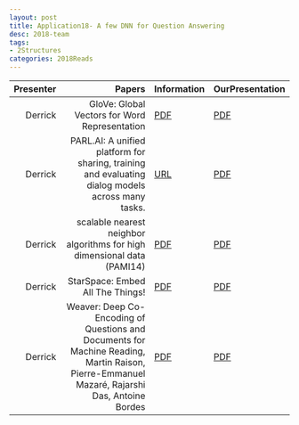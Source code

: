 ```yaml
---
layout: post
title: Application18- A few DNN for Question Answering
desc: 2018-team
tags:
- 2Structures
categories: 2018Reads
---
```


| Presenter | Papers | Information| OurPresentation |
| -----: | ----------: | :----- | :----- |
| Derrick |  GloVe: Global Vectors for Word Representation | [PDF](https://nlp.stanford.edu/pubs/glove.pdf) |  [PDF]({{site.baseurl}}/MoreTalksTeam/Un18/Blakely-GloVe.pdf) | 
| Derrick | PARL.AI: A unified platform for sharing, training and evaluating dialog models across many tasks.  | [URL](http://www.parl.ai/) |  [PDF]({{site.baseurl}}/MoreTalksTeam/Un18/Blakely-ParlAI.pdf) | 
| Derrick | scalable nearest neighbor algorithms for high dimensional data (PAMI14)  | [PDF](https://www.cs.ubc.ca/research/flann/uploads/FLANN/flann_pami2014.pdf) |  [PDF]({{site.baseurl}}/MoreTalksTeam/Un18/Blakely-ScalableKNN.pdf) | 
| Derrick |   StarSpace: Embed All The Things! | [PDF](https://arxiv.org/abs/1709.03856) |  [PDF]({{site.baseurl}}/MoreTalksTeam/Un18/Blakely-StarSpace.pdf) | 
|  Derrick | Weaver: Deep Co-Encoding of Questions and Documents for Machine Reading, Martin Raison, Pierre-Emmanuel Mazaré, Rajarshi Das, Antoine Bordes  | [PDF](https://arxiv.org/abs/1804.10490) |  [PDF]({{site.baseurl}}/MoreTalksTeam/Un18/Blakely-Weaver.pdf) | 
